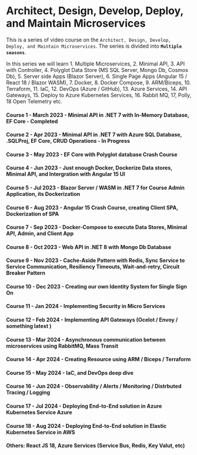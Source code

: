 # Architect, Design, Develop, Deploy, and Maintain Microservices

This is a series of video course on the `Architect, Design, Develop, Deploy, and Maintain Microservices`. The series is divided into **`Multiple seasons`**.

In this series we will learn 1. Multiple Microservices, 2. Minimal API, 3. API with Controller, 4. Polyglot Data Store (MS SQL Server, Mongo Db, Cosmos Db), 5. Server side Apps (Blazor Server), 6. Single Page Apps (Angular 15 / React 18 / Blazor WASM), 7. Docker, 8. Docker Compose, 9. ARM/Biceps, 10. Terraform, 11. IaC, 12. DevOps (Azure / GitHub), 13. Azure Services, 14. API Gateways, 15. Deploy to Azure Kubernetes Services, 16. Rabbit MQ, 17, Polly, 18 Open Telemetry etc.


#### Course 1 - March 2023 - Minimal API in .NET 7 with In-Memory Database, EF Core - **Completed**
#### Course 2 - Apr 2023 - Minimal API in .NET 7 with Azure SQL Database, .SQLProj, EF Core, CRUD Operations - **In Progress**
#### Course 3 - May 2023 - EF Core with Polyglot database Crash Course 
#### Course 4 - Jun 2023 - Just enough Docker, Dockerize Data stores, Minimal API, and Intergration with Angular 15 UI
#### Course 5 - Jul 2023 - Blazor Server / WASM in .NET 7 for Course Admin Application, its Dockerization
#### Course 6 - Aug 2023 - Angular 15 Crash Course, creating Client SPA, Dockerization of SPA
#### Course 7 - Sep 2023 - Docker-Compose to execute Data Stores, Minimal API, Admin, and Client App
#### Course 8 - Oct 2023 - Web API in .NET 8 with Mongo Db Database
#### Course 9 - Nov 2023 - Cache-Aside Pattern with Redis, Sync Service to Service Communication, Resiliency Timeouts, Wait-and-retry, Circuit Breaker Pattern
#### Course 10 - Dec 2023 - Creating our own Identity System for Single Sign On
#### Course 11 - Jan 2024 - Implementing Security in Micro Services
#### Course 12 - Feb 2024 - Implementing API Gateways (Ocelot / Envoy / something latest )
#### Course 13 - Mar 2024 - Asynchronous communication between microservices using RabbitMQ, Mass Transit
#### Course 14 - Apr 2024 - Creating Resource using ARM / Biceps / Terraform
#### Course 15 - May 2024 - IaC, and DevOps deep dive
#### Course 16 - Jun 2024 - Observability / Alerts / Monitoring / Distrbuted Tracing / Logging
#### Course 17 - Jul 2024 - Deploying End-to-End solution in Azure Kubernetes Service Azure
#### Course 18 - Aug 2024 - Deploying End-to-End solution in Elastic Kubernetes Service in AWS
#### Others: React JS 18, Azure Services (Service Bus, Redis, Key Valut, etc)

<!--

**Here are some ideas to get you started:**

🙋‍♀️ A short introduction - what is your organization all about?
🌈 Contribution guidelines - how can the community get involved?
👩‍💻 Useful resources - where can the community find your docs? Is there anything else the community should know?
🍿 Fun facts - what does your team eat for breakfast?
🧙 Remember, you can do mighty things with the power of [Markdown](https://docs.github.com/github/writing-on-github/getting-started-with-writing-and-formatting-on-github/basic-writing-and-formatting-syntax)
-->
